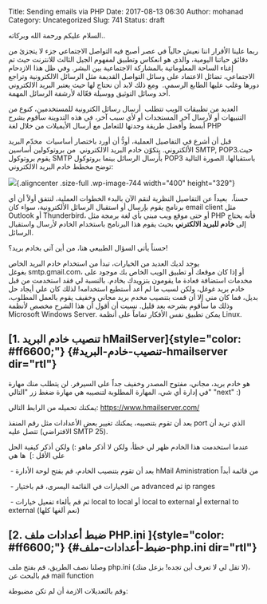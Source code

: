 Title: Sending emails via PHP
Date: 2017-08-13 06:30
Author: mohanad
Category: Uncategorized
Slug: 741
Status: draft

السلام عليكم ورحمة الله وبركاته..

ربما علينا الأقرار اننا نعيش حالياً في عصر أصبح فيه التواصل الاجتماعي جزء لا يتجزئ من دقائق حياتنا اليومية، والذي هو انعكاس وتطبيق لمفهوم الجيل الثالث للانترنت حيث تم إغناء الساحة المعلوماتية بالمشاركة الاجتماعية بين البشر. وفي ظل هذا الازدحام الاجتماعي، تضائل الاعتماد على وسائل التواصل القديمة مثل الرسائل الالكترونية وتراجع دورها وغلب عليها الطابع الرسمي.  ومع ذلك لابد أن نحتاج لها حيث يعتبر البريد الالكتروني أحد وسائل التوثيق ووسيلة فعّالة لأرشفة الرسائل المهمة.

العديد من تطبيقات الويب تتطلب  أرسال رسائل الكترونية للمستخدمين، كنوع من التنبيهات أو لأرسال آخر المستجدات أو لأي سبب آخر، في هذه التدوينة سأقوم بشرح أبسط وأفضل طريقة وجدتها للتعامل مع أرسال الأيميلات من خلال لغة PHP

قبل أن أشرع في التفاصيل العملية، أودُّ أن أورد باختصار أساسيات  مخدّم البريد الألكتروني. يتكوّن خادم البريد الالكتروني  من بروتوكولين أساسين SMTP, POP3.حيث يقوم بروتوكول SMTP بأرسال الرسائل بينما بروتوكول POP3 باستقبالها. الصورة التالية توضح مخطط خادم البريد الالكتروني:

![](http://mohanadkaleia.com/wp-content/uploads/2017/08/Maile-system.png){.aligncenter .size-full .wp-image-744 width="400" height="329"}

حسناً،  بعيداً عن التفاصيل النظرية لنقم الآن بالبدء الخطوات العملية، لنتفق أولاً أن أي برنامج يقوم بإرسال أو استقبال الرسائل الألكترونية، سواء كان email client مثل Outlook أو Thunderbird، أو حتى موقع ويب مبني بأي لغة برمجة مثل PHP فأنه يحتاج إلى **خادم للبريد الالكترني** بحيث يقوم هذا البرنامج باستخدام الخادم لأرسال واستقبال الرسائل.

حسناً يأتي السؤال الطبيعي هنا، من أين آتي بخادم بريد؟!

يوجد لديك العديد من الخيارات، تبدأ من استخدام خادم البريد الخاص بغوغل smtp.gmail.com، أو إذا كان موقعك أو تطبيق الويب الخاص بك موجود على مخدمات استضافة فعادة ما يقومون بتزويدك بخادم. بالنسبة لي فقد استخدمت من قبل خادم بريد غوغل، ولكن لسبب ما لم أعد أستطيع استخدامه! لذلك كان علي أيجاد حل بديل، فما كان مني إلا أن قمت بتنصيب مخدم بريد مجاني وخفيف يقوم بالعمل المطلوب، وذلك ما سأقوم بشرحه بعد قليل. نسيت أن أقول أن هذا الشرح مخصص لأنظمة Microsoft Windows Server. يمكن تطبيق نفس الأفكار تماماً على أنظمة Linux.

[1. تنصيب خادم البريد hMailServer]{style="color: #ff6600;"} {#تنصيب-خادم-البريد-hmailserver dir="rtl"}
-----------------------------------------------------------

هو خادم بريد، مجاني، مفتوح المصدر وخفيف جداً على السيرفر. لن يتطلب منك مهارة في إدارة أي شي، المهارة المطلوبة لتنصيبه هي مهارة ضغط زر "التالي" "next" :)

يمكنك تحميله من الرابط التالي: https://www.hmailserver.com/

بعد أن تقوم بتنصيبه، يمكنك تغيير بعض الأعدادات مثل رقم المنفذ port الذي تريد أن تتصل عليه (الافتراضي SMTP 25).

عندما استخدمت هذا الخادم ظهر لي خطأ، ولكن لا أذكر ماهو :) ولكن أذكر كيفية الحل على الأقل :\]  ها هي

 - بعد أن تقوم بتنصيب الخادم، قم بفتح لوحة الأدارة hMail Aministration من قائمة أبداً

 - من الخيارات في القائمة اليسرى، قم باختيار advanced ثم ip ranges

 - ثم قم بألغاء تفعيل خيارات local to local أو local to external أو external to external (نعم ألغها كلها)

[2. ضبط أعدادات ملف PHP.ini ]{style="color: #ff6600;"} {#ضبط-أعدادات-ملف-php.ini dir="rtl"}
------------------------------------------------------

وصلنا نصف الطريق، قم بفتح ملف php.ini (لا تقل لي لا تعرف أين تجده! بزعل منك)، قم بالبحث عن mail function

وقم بالتعديلات الازمة أن لم تكن مضبوطة:
